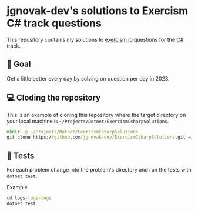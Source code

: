 # jgnovak-dev's solutions to Exercism C# track questions

This repository contains my solutions to [exercism.io](https://exercism.io) questions for the 
[C#](https://learn.microsoft.com/en-us/dotnet/csharp/) track.

## :rocket: Goal

Get a little better every day by solving on question per day in 2023.

## :computer: Cloding the repository

This is an example of cloning this repository where the target directory on your local machine
is `~/Projects/Dotnet/ExercismCsharpSolutions`.

```cmd
mkdir -p ~/Projects/Dotnet/ExercismCsharpSolutions
git clone https://github.com/jgnovak-dev/ExercismCsharpSolutions.git ~/Projects/Dotnet/ExercismCsharpSolutions
```

## :test_tube: Tests

For each problem change into the problem's directory and run the tests with `dotnet test`.

Example

```cmd
cd logs-logs-logs
dotnet test
```
